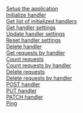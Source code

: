[Setup the application](setup.html)<br>
[Initialize handler](init-handler.html)<br>
[Get list of initialized handlers](get-handlers-list.html)<br>
[Get handler settings](get-handler.html)<br>
[Update handler settings](update-handler.html)<br>
[Reset handler settings](reset-handler.html)<br>
[Delete handler](delete-handler.html)<br>
[Get requests by handler](get-requests-by-handler.html)<br>
[Count requests](count-requests.html)<br>
[Count requests by handler](count-requests-by-handler.html)<br>
[Delete requests](delete-requests.html)<br>
[Delete requests by handler](delete-requests-by-handler.html)<br>
[POST handler](post-handler.html)<br>
[PUT handler](put-handler.html)<br>
[PATCH handler](patch-handler.html)<br>
[Ping](ping.html)<br>